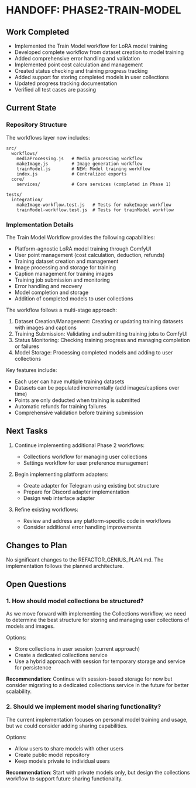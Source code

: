 # HANDOFF: PHASE2-TRAIN-MODEL

## Work Completed
- Implemented the Train Model workflow for LoRA model training
- Developed complete workflow from dataset creation to model training
- Added comprehensive error handling and validation
- Implemented point cost calculation and management
- Created status checking and training progress tracking
- Added support for storing completed models in user collections
- Updated progress tracking documentation
- Verified all test cases are passing

## Current State

### Repository Structure
The workflows layer now includes:

```
src/
  workflows/
    mediaProcessing.js   # Media processing workflow
    makeImage.js         # Image generation workflow
    trainModel.js        # NEW: Model training workflow
    index.js             # Centralized exports
  core/
    services/            # Core services (completed in Phase 1)

tests/
  integration/
    makeImage-workflow.test.js   # Tests for makeImage workflow
    trainModel-workflow.test.js  # Tests for trainModel workflow
```

### Implementation Details

The Train Model Workflow provides the following capabilities:
- Platform-agnostic LoRA model training through ComfyUI
- User point management (cost calculation, deduction, refunds)
- Training dataset creation and management
- Image processing and storage for training
- Caption management for training images
- Training job submission and monitoring
- Error handling and recovery
- Model completion and storage
- Addition of completed models to user collections

The workflow follows a multi-stage approach:
1. Dataset Creation/Management: Creating or updating training datasets with images and captions
2. Training Submission: Validating and submitting training jobs to ComfyUI
3. Status Monitoring: Checking training progress and managing completion or failures
4. Model Storage: Processing completed models and adding to user collections

Key features include:
- Each user can have multiple training datasets
- Datasets can be populated incrementally (add images/captions over time)
- Points are only deducted when training is submitted
- Automatic refunds for training failures
- Comprehensive validation before training submission

## Next Tasks
1. Continue implementing additional Phase 2 workflows:
   - Collections workflow for managing user collections
   - Settings workflow for user preference management

2. Begin implementing platform adapters:
   - Create adapter for Telegram using existing bot structure
   - Prepare for Discord adapter implementation
   - Design web interface adapter

3. Refine existing workflows:
   - Review and address any platform-specific code in workflows
   - Consider additional error handling improvements

## Changes to Plan
No significant changes to the REFACTOR_GENIUS_PLAN.md. The implementation follows the planned architecture.

## Open Questions

### 1. How should model collections be structured?
As we move forward with implementing the Collections workflow, we need to determine the best structure for storing and managing user collections of models and images.

Options:
- Store collections in user session (current approach)
- Create a dedicated collections service
- Use a hybrid approach with session for temporary storage and service for persistence

**Recommendation**: Continue with session-based storage for now but consider migrating to a dedicated collections service in the future for better scalability.

### 2. Should we implement model sharing functionality?
The current implementation focuses on personal model training and usage, but we could consider adding sharing capabilities.

Options:
- Allow users to share models with other users
- Create public model repository
- Keep models private to individual users

**Recommendation**: Start with private models only, but design the collections workflow to support future sharing functionality. 